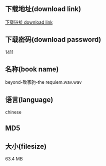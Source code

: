 ## 下载地址(download link)
[下载链接 download link](https://voluble-croquembouche-d321dc.netlify.app/?s=beyond-%E8%87%B4%E5%AE%B6%E9%A9%B9-the+requiem.wav)

## 下载密码(download password)
1411

## 名称(book name)
beyond-致家驹-the requiem.wav.wav

## 语言(language)
chinese

## MD5


## 大小(filesize)
63.4 MB
